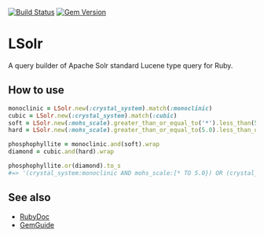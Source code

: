 [![Build Status](https://travis-ci.org/supercaracal/lsolr.svg?branch=master)](https://travis-ci.org/supercaracal/lsolr)
[![Gem Version](https://badge.fury.io/rb/lsolr.svg)](https://badge.fury.io/rb/lsolr)

# LSolr
A query builder of Apache Solr standard Lucene type query for Ruby.

## How to use

```ruby
monoclinic = LSolr.new(:crystal_system).match(:monoclinic)
cubic = LSolr.new(:crystal_system).match(:cubic)
soft = LSolr.new(:mohs_scale).greater_than_or_equal_to('*').less_than(5.0)
hard = LSolr.new(:mohs_scale).greater_than_or_equal_to(5.0).less_than_or_equal_to(10.0)

phosphophyllite = monoclinic.and(soft).wrap
diamond = cubic.and(hard).wrap

phosphophyllite.or(diamond).to_s
#=> '(crystal_system:monoclinic AND mohs_scale:[* TO 5.0}) OR (crystal_system:cubic AND mohs_scale:[5.0 TO 10.0])'
```

## See also
* [RubyDoc](http://www.rubydoc.info/github/supercaracal/lsolr/master)
* [GemGuide](http://guides.rubygems.org/make-your-own-gem/)
